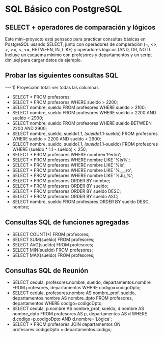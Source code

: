 # SQL Básico con PostgreSQL

## SELECT + operadores de comparación y lógicos

Este mini–proyecto está pensado para practicar consultas básicas en PostgreSQL usando SELECT, junto con operadores de comparación (=, <>, >, >=, <, <=, BETWEEN, IN, LIKE) y operadores lógicos (AND, OR, NOT).
Incluye un esquema mínimo con profesores y departamentos y un script dml.sql para cargar datos de ejemplo.

## Probar las siguientes consultas SQL

--- 1) Proyección total: ver todas las columnas
- SELECT * FROM profesores;
- SELECT * FROM profesores WHERE sueldo > 2200;
- SELECT nombre, sueldo FROM profesores WHERE sueldo > 2100;
- SELECT nombre, sueldo FROM profesores WHERE sueldo > 2200 AND sueldo < 2900;
- SELECT nombre, sueldo FROM profesores WHERE sueldo BETWEEN 2200 AND 2900;
- SELECT nombre, sueldo, sueldo*1.1, (sueldo*1.1-sueldo) FROM profesores WHERE sueldo > 2200 AND sueldo < 2900;
- SELECT nombre, sueldo, sueldo*1.1, (sueldo*1.1–sueldo) FROM profesores WHERE (sueldo * 1.1 - sueldo) < 250;
- SELECT * FROM profesores WHERE nombre='Pedro';
- SELECT * FROM profesores WHERE nombre LIKE '%is%';
- SELECT * FROM profesores WHERE nombre LIKE '%is';
- SELECT * FROM profesores WHERE nombre LIKE '%___ro';
- SELECT * FROM profesores WHERE nombre LIKE '%Ju_%';
- SELECT * FROM profesores ORDER BY nombre;
- SELECT * FROM profesores ORDER BY sueldo;
- SELECT * FROM profesores ORDER BY sueldo DESC;
- SELECT * FROM profesores ORDER BY sueldo ASC;
- SELECT nombre, sueldo FROM profesores ORDER BY sueldo DESC, nombre;

## Consultas SQL de funciones agregadas

- SELECT COUNT(*) FROM profesores;
- SELECT SUM(sueldo) FROM profesores;
- SELECT AVG(sueldo) FROM profesores;
- SELECT MIN(sueldo) FROM profesores;
- SELECT MAX(sueldo) FROM profesores;

## Consultas SQL de Reunión

- SELECT cedula, profesores.nombre, sueldo, departamentos.nombre FROM profesores, departamentos WHERE codigo=codigoDpto;
- SELECT cedula, profesores.nombre AS nombre_prof, sueldo, departamentos.nombre AS nombre_dpto FROM profesores, departamentos WHERE codigo=codigoDpto;
- SELECT cedula, p.nombre AS nombre_prof, sueldo, d.nombre AS nombre_dpto FROM profesores AS p, departamentos AS d WHERE d.codigo=p.codigoDpto AND d.nombre='Lógica';
- SELECT * FROM profesores JOIN departamentos ON profesores.codigoDpto = departamentos.codigo;






